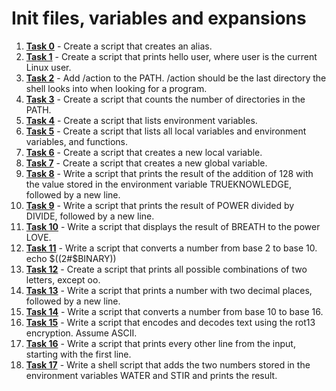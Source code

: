 # Init files, variables and expansions

1. **[Task 0](https://github.com/add1ktion/holbertonschool-shell/blob/main/init_files_variables_and_expansions/0-alias)** - Create a script that creates an alias.
2. **[Task 1](https://github.com/add1ktion/holbertonschool-shell/blob/main/init_files_variables_and_expansions/1-hello_you)** - Create a script that prints hello user, where user is the current Linux user.
3. **[Task 2](https://github.com/add1ktion/holbertonschool-shell/blob/main/init_files_variables_and_expansions/2-path)** - Add /action to the PATH. /action should be the last directory the shell looks into when looking for a program.
4. **[Task 3](https://github.com/add1ktion/holbertonschool-shell/blob/main/init_files_variables_and_expansions/3-paths)** - Create a script that counts the number of directories in the PATH.
5. **[Task 4](https://github.com/add1ktion/holbertonschool-shell/blob/main/init_files_variables_and_expansions/4-global_variables)** - Create a script that lists environment variables.
6. **[Task 5](https://github.com/add1ktion/holbertonschool-shell/blob/main/init_files_variables_and_expansions/5-local_variables)** - Create a script that lists all local variables and environment variables, and functions.
7. **[Task 6](https://github.com/add1ktion/holbertonschool-shell/blob/main/init_files_variables_and_expansions/6-create_local_variable)** - Create a script that creates a new local variable.
8. **[Task 7](https://github.com/add1ktion/holbertonschool-shell/blob/main/init_files_variables_and_expansions/7-create_global_variable)** - Create a script that creates a new global variable.
9. **[Task 8](https://github.com/add1ktion/holbertonschool-shell/blob/main/init_files_variables_and_expansions/8-true_knowledge)** - Write a script that prints the result of the addition of 128 with the value stored in the environment variable TRUEKNOWLEDGE, followed by a new line.
10. **[Task 9](https://github.com/add1ktion/holbertonschool-shell/blob/main/init_files_variables_and_expansions/9-divide_and_rule)** - Write a script that prints the result of POWER divided by DIVIDE, followed by a new line.
11. **[Task 10](https://github.com/add1ktion/holbertonschool-shell/blob/main/init_files_variables_and_expansions/10-love_exponent_breath)** - Write a script that displays the result of BREATH to the power LOVE.
12. **[Task 11](https://github.com/add1ktion/holbertonschool-shell/blob/main/init_files_variables_and_expansions/11-binary_to_decimal)** - Write a script that converts a number from base 2 to base 10. echo $((2#$BINARY))
13. **[Task 12](https://github.com/add1ktion/holbertonschool-shell/blob/main/init_files_variables_and_expansions/12-combinations)** - Create a script that prints all possible combinations of two letters, except oo.
14. **[Task 13](https://github.com/add1ktion/holbertonschool-shell/blob/main/init_files_variables_and_expansions/13-print_float)** - Write a script that prints a number with two decimal places, followed by a new line.
15. **[Task 14](https://github.com/add1ktion/holbertonschool-shell/blob/main/init_files_variables_and_expansions/14-decimal_to_hexadecimal)** - Write a script that converts a number from base 10 to base 16.
16. **[Task 15](https://github.com/add1ktion/holbertonschool-shell/blob/main/init_files_variables_and_expansions/15-rot13)** - Write a script that encodes and decodes text using the rot13 encryption. Assume ASCII.
17. **[Task 16](https://github.com/add1ktion/holbertonschool-shell/blob/main/init_files_variables_and_expansions/16-odd)** - Write a script that prints every other line from the input, starting with the first line.
18. **[Task 17](https://github.com/add1ktion/holbertonschool-shell/blob/main/init_files_variables_and_expansions/17-water_and_stir)** - Write a shell script that adds the two numbers stored in the environment variables WATER and STIR and prints the result.